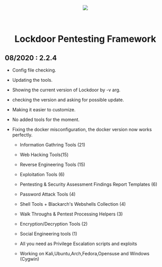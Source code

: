 <p align="center">
  <img  src="https://camo.githubusercontent.com/97d1828fe16ccca3417229fc085cfc96062bd74c8787f80131ddc9462ce4ed51/68747470733a2f2f736f6669616e6568616d6c616f75692e6769746875622e696f2f6a756e6b2f6c6f636b646f6f722f6c6f676f732f6c6f676f323035783235302e676966">
</p>
<h1 align="center">
<br class="title">
Lockdoor Pentesting Framework 
<br>
  
08/2020 : 2.2.4
--------------------------
 
- Config file checking.

- Updating the tools.

- Showing the current version of Lockdoor by -v arg.

- checking the version and asking for possible update.

- Making it easier to customize.

- No added tools for the moment.

- Fixing the docker misconfiguration, the docker version now works perfectly.

    - Information Gathring Tools (21)
    
    - Web Hacking Tools(15)
    
    - Reverse Engineering Tools (15)
    
    - Exploitation Tools (6)
    
    - Pentesting & Security Assessment Findings Report Templates (6)
    
    - Password Attack Tools (4)
    
    - Shell Tools + Blackarch's Webshells Collection (4)
    
    - Walk Throughs & Pentest Processing Helpers (3)
    
    - Encryption/Decryption Tools (2)
    
    - Social Engineering tools (1)
    
    - All you need as Privilege Escalation scripts and exploits
    
    - Working on Kali,Ubuntu,Arch,Fedora,Opensuse and Windows (Cygwin)
    
